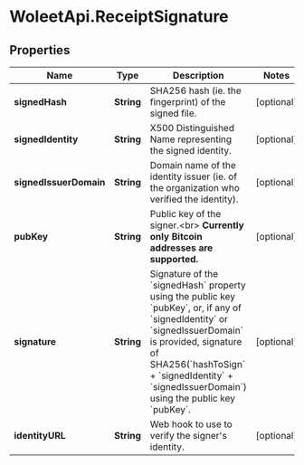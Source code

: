 # WoleetApi.ReceiptSignature

## Properties

Name | Type | Description | Notes
------------ | ------------- | ------------- | -------------
**signedHash** | **String** | SHA256 hash (ie. the fingerprint) of the signed file. | [optional] 
**signedIdentity** | **String** | X500 Distinguished Name representing the signed identity. | [optional] 
**signedIssuerDomain** | **String** | Domain name of the identity issuer (ie. of the organization who verified the identity). | [optional] 
**pubKey** | **String** | Public key of the signer.&lt;br&gt; **Currently only Bitcoin addresses are supported.**  | [optional] 
**signature** | **String** | Signature of the &#x60;signedHash&#x60; property using the public key &#x60;pubKey&#x60;, or, if any of &#x60;signedIdentity&#x60; or &#x60;signedIssuerDomain&#x60; is provided, signature of SHA256(&#x60;hashToSign&#x60; + &#x60;signedIdentity&#x60; + &#x60;signedIssuerDomain&#x60;) using the public key &#x60;pubKey&#x60;.  | [optional] 
**identityURL** | **String** | Web hook to use to verify the signer&#39;s identity. | [optional] 



